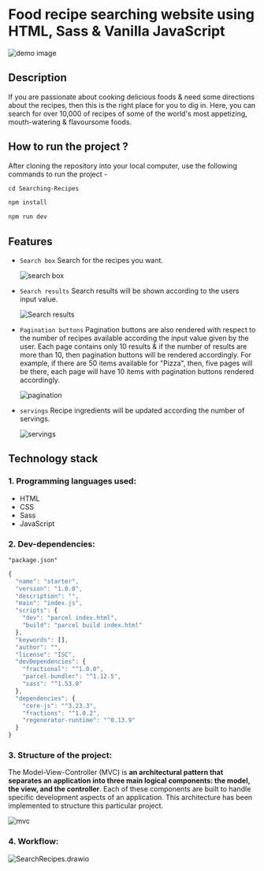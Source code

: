 # Food recipe searching website using HTML, Sass & Vanilla JavaScript 



![demo image](https://user-images.githubusercontent.com/52010932/181517640-9d1a0337-e652-4c48-bd53-9aa54e3e9a64.png)





## Description

If you are passionate about cooking delicious foods & need some directions about the recipes, then this is the right place for you to dig in. Here, you can search for over 10,000 of recipes of some of the world's most appetizing, mouth-watering & flavoursome foods.





## How to run the project ?

After cloning the repository into your local computer, use the following commands to run the project -

```markdown
cd Searching-Recipes

npm install

npm run dev
```





## Features

- `Search box`  Search for the recipes you want.

  ![search box](https://user-images.githubusercontent.com/52010932/181518088-af5f24e1-0bc4-4b92-8078-72a0e1a0d28a.png)



- `Search results`  Search results will be shown according to the users input value.

  ![Search results](https://user-images.githubusercontent.com/52010932/181518335-dc0dea3b-ad17-4210-b9ee-75a7257723b8.png)



- `Pagination buttons`  Pagination buttons are also rendered with respect to the number of recipes available according the input value given by the user. Each page contains only 10 results & if the number of results are more than 10, then pagination buttons will be rendered accordingly.                                                For example, if  there are 50 items available for "Pizza", then, five pages will be there, each page will have 10 items with pagination buttons rendered accordingly.

  ![pagination](https://user-images.githubusercontent.com/52010932/181518442-358fafc7-97b1-4853-8a4c-cc722be04645.png)



- `servings`  Recipe ingredients will be updated according the number of servings.

  ![servings](https://user-images.githubusercontent.com/52010932/181518547-6d119ea9-587c-42bd-ae2e-4cc663216699.png)

   





## Technology stack

### 1. Programming languages used:

- HTML
- CSS
- Sass
- JavaScript



### 2. Dev-dependencies:

`"package.json"`

```javascript
{
  "name": "starter",
  "version": "1.0.0",
  "description": "",
  "main": "index.js",
  "scripts": {
    "dev": "parcel index.html",
    "build": "parcel build index.html"
  },
  "keywords": [],
  "author": "",
  "license": "ISC",
  "devDependencies": {
    "fractional": "^1.0.0",
    "parcel-bundler": "^1.12.5",
    "sass": "^1.53.0"
  },
  "dependencies": {
    "core-js": "^3.23.3",
    "fractions": "^1.0.2",
    "regenerator-runtime": "^0.13.9"
  }
}
```



### 3. Structure of the project:

The Model-View-Controller (MVC) is **an architectural pattern that separates an application into three main logical components: the model, the view, and the controller**. Each of these components are built to handle specific development aspects of an application. This architecture has been implemented to structure this particular project.



![mvc](E:\Documents\Downloads\mvc.png)



### 4. Workflow:

 

![SearchRecipes.drawio](E:\Documents\Downloads\SearchRecipes.drawio.png)



